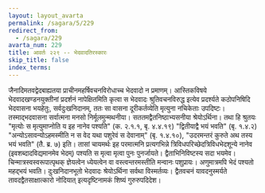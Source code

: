 ```yaml
---
layout: layout_avarta
permalink: /sagara/5/229
redirect_from:
  - /sagara/229
avarta_num: 229
title: आवर्तः २२९ -- भेदवादतिरस्कारः
skip_title: false
index_terms: 
---
```


जैनादिमतवद्वेदबाह्यतया प्राचीनमहर्षिवचनविरोधाच्च भेदवादो न प्रमाणम्। आस्तिकविषये भेदवादखण्डनयुक्तीनां प्रदर्शनं नापेक्षितमिति कृत्वा स भेदवादः श्रुतिवचनविरुद्ध इत्येव
प्रदर्श्यते कठोपनिषिदि भेदवासना भयहेतुः, सर्वदुःखनिदानम्, ततः सा
वासना दूरीकर्तव्येति मृत्युना नचिकेताः उपदिष्टः। तस्माद्भदवासना सर्वात्मना
मनसो निर्मूलमुन्मथनीया। सततमद्वैतनिष्ठाभ्यसनीया श्रेयोऽर्थिना। तथा हि
श्रुतयः "मृत्योः स मृत्युमाप्नोति य इह नानेव पश्यति" (क. २.१.१,
बृ. ४.४.१९) "द्वितीयाद्वै भयं भवति" (बृ. १.४.२) "अन्योऽसावन्योऽहमस्मीति न स वेद यथा पशुरेवं स देवानाम्" (बृ. १.४.१०), "उदरमन्तरं कुरुते अथ तस्य भयं भवति" (तै. ब्र. ७) इति। तासां चायमर्थः
इह परमात्मनि प्रत्यगभिन्ने त्रिविधपरिच्छेदत्रिविधभेदशून्ये नानेव (इवशब्दादविद्यमानमेव भेदम्) पश्यति स मृत्वा मृत्वा पुनः पुनर्जायते। द्वैताभिनिविष्टस्य सदा भयमेव। चिन्मात्रस्वस्वरूपात्पृथक् ज्ञेयत्वेन ध्येयत्वेन वा वस्त्वन्तरमस्तीति मन्वानः पशुप्रायः। अणुमात्रमपि भेदं पश्यतो महद्भयं भवति।
दुःखनिदानभूतो भेदवादः श्रेयोऽर्थिना सर्वथा विस्मर्तव्यः। द्वैतवचनं यावदनुस्मर्यते तावदद्वैतसाक्षात्कारो नोदियात् इत्यदृष्टिनामकं शिष्यं गुरुरुपदिदेश।
